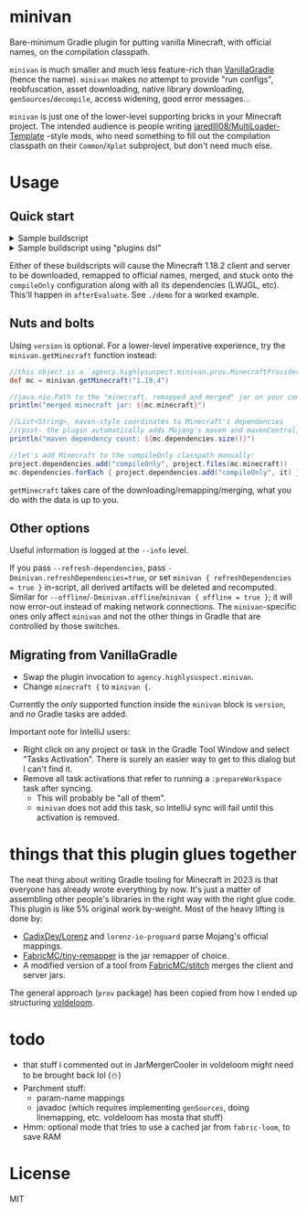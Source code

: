 # minivan

Bare-minimum Gradle plugin for putting vanilla Minecraft, with official names, on the compilation classpath.

`minivan` is much smaller and much less feature-rich than [VanillaGradle](https://github.com/SpongePowered/VanillaGradle/) (hence the name). `minivan` makes *no* attempt to provide "run configs", reobfuscation, asset downloading, native library downloading, `genSources`/`decompile`, access widening, good error messages...

`minivan` is just one of the lower-level supporting bricks in your Minecraft project. The intended audience is people writing [jaredlll08/MultiLoader-Template](https://github.com/jaredlll08/MultiLoader-Template) -style mods, who need something to fill out the compilation classpath on their `Common`/`Xplat` subproject, but don't need much else.

# Usage

## Quick start

<details><summary>Sample buildscript</summary>

Your (sub)project's `build.gradle`

```gradle
buildscript {
	repositories {
		mavenCentral()
		maven { url "https://maven.fabricmc.net/" }
		maven { url "https://repo.sleeping.town/" }
	}
	dependencies {
		classpath "agency.highlysuspect:minivan:0.1"
	}
}

apply plugin: "java"
apply plugin: "agency.highlysuspect.minivan"

minivan {
	version("1.18.2")
}
```

</details>

<details><summary>Sample buildscript using "plugins dsl"</summary>

Your root project's `settings.gradle`:

```gradle
pluginManagement {
	repositories {
		gradlePluginPortal() //i think
		maven { url "https://maven.fabricmc.net/" }
		maven { url "https://repo.sleeping.town/" }
	}
}
```

Your (sub)project's `build.gradle`:

```gradle
plugins {
	id "java"
	id "agency.highlysuspect.minivan" version "0.1"
}

minivan {
	version("1.18.2")
}
```

</details>

Either of these buildscripts will cause the Minecraft 1.18.2 client and server to be downloaded, remapped to official names, merged, and stuck onto the `compileOnly` configuration along with all its dependencies (LWJGL, etc). This'll happen in `afterEvaluate`. See `./demo` for a worked example.

## Nuts and bolts

Using `version` is optional. For a lower-level imperative experience, try the `minivan.getMinecraft` function instead:

```gradle
//this object is a `agency.highlysuspect.minivan.prov.MinecraftProvider.Result`:
def mc = minivan.getMinecraft("1.19.4")

//java.nio.Path to the "minecraft, remapped and merged" jar on your computer
println("merged minecraft jar: ${mc.minecraft}")

//List<String>, maven-style coordinates to Minecraft's dependencies
//(psst- the plugin automatically adds Mojang's maven and mavenCentral, so these should just work) 
println("maven dependency count: ${mc.dependencies.size()}")

//let's add Minecraft to the compileOnly classpath manually:
project.dependencies.add("compileOnly", project.files(mc.minecraft))
mc.dependencies.forEach { project.dependencies.add("compileOnly", it) }
```

`getMinecraft` takes care of the downloading/remapping/merging, what you do with the data is up to you.

## Other options

Useful information is logged at the `--info` level.

If you pass `--refresh-dependencies`, pass `-Dminivan.refreshDependencies=true`, or set `minivan { refreshDependencies = true }` in-script, all derived artifacts will be deleted and recomputed. Similar for `--offline`/`-Dminivan.offline`/`minivan { offline = true }`; it will now error-out instead of making network connections. The `minivan`-specific ones only affect `minivan` and not the other things in Gradle that are controlled by those switches.

## Migrating from VanillaGradle

* Swap the plugin invocation to `agency.highlysuspect.minivan`.
* Change `minecraft {` to `minivan {`.

Currently the *only* supported function inside the `minivan` block is `version`, and *no* Gradle tasks are added.

Important note for IntelliJ users:

* Right click on any project or task in the Gradle Tool Window and select "Tasks Activation". There is surely an easier way to get to this dialog but I can't find it.
* Remove all task activations that refer to running a `:prepareWorkspace` task after syncing.
  * This will probably be "all of them".
  * `minivan` does not add this task, so IntelliJ sync will fail until this activation is removed.

# things that this plugin glues together

The neat thing about writing Gradle tooling for Minecraft in 2023 is that everyone has already wrote everything by now. It's just a matter of assembling other people's libraries in the right way with the right glue code. This plugin is like 5% original work by-weight. Most of the heavy lifting is done by:

* [CadixDev/Lorenz](https://github.com/CadixDev/Lorenz) and `lorenz-io-proguard` parse Mojang's official mappings.
* [FabricMC/tiny-remapper](https://github.com/FabricMC/tiny-remapper) is the jar remapper of choice.
* A modified version of a tool from [FabricMC/stitch](https://github.com/FabricMC/stitch) merges the client and server jars.

The general approach (`prov` package) has been copied from how I ended up structuring [voldeloom](https://github.com/CrackedPolishedBlackstoneBricksMC/voldeloom/).

# todo

* that stuff i commented out in JarMergerCooler in voldeloom might need to be brought back lol (⛄)
* Parchment stuff:
  * param-name mappings
  * javadoc (which requires implementing `genSources`, doing linemapping, etc. voldeloom has mosta that stuff)
* Hmm: optional mode that tries to use a cached jar from `fabric-loom`, to save RAM

# License

MIT